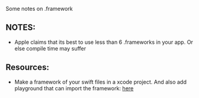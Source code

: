 Some notes on .framework <!--more--> 

## NOTES:

- Apple claims that its best to use less than 6 .frameworks in your app. Or else compile time may suffer

## Resources:

- Make a framework of your swift files in a xcode project. And also add playground that can import the framework: [here](https://medium.com/@LogMaestro/adding-playgrounds-to-your-xcode-project-79d5ea0c7087#.q27u3w639) 